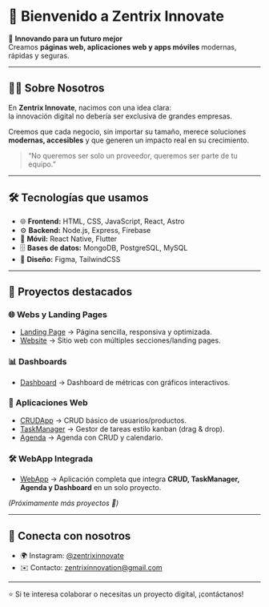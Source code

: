# 👋 Bienvenido a Zentrix Innovate

🚀 **Innovando para un futuro mejor**  
Creamos **páginas web, aplicaciones web y apps móviles** modernas, rápidas y seguras.  

---

## 🧑‍💻 Sobre Nosotros  

En **Zentrix Innovate**, nacimos con una idea clara:  
la innovación digital no debería ser exclusiva de grandes empresas.  

Creemos que cada negocio, sin importar su tamaño, merece soluciones **modernas, accesibles** y que generen un impacto real en su crecimiento.  

> “No queremos ser solo un proveedor, queremos ser parte de tu equipo.”

---

## 🛠️ Tecnologías que usamos
- 🌐 **Frontend:** HTML, CSS, JavaScript, React, Astro
- ⚙️ **Backend:** Node.js, Express, Firebase  
- 📱 **Móvil:** React Native, Flutter  
- 🗄️ **Bases de datos:** MongoDB, PostgreSQL, MySQL  
- 🎨 **Diseño:** Figma, TailwindCSS  

---

## 🚀 Proyectos destacados

### 🌐 Webs y Landing Pages
- [Landing Page](https://github.com/zentrixinnovation-zxi/landingtemplate-zentrixinnovate) → Página sencilla, responsiva y optimizada.
- [Website](https://github.com/zentrixinnovation-zxi/webtemplate-zentrixinnovate) → Sitio web con múltiples secciones/landing pages.

### 📊 Dashboards
- [Dashboard](https://github.com/zentrixinnovation-zxi/dashboard-zentrixinnovate) → Dashboard de métricas con gráficos interactivos.

### 📲 Aplicaciones Web
- [CRUDApp](https://github.com/zentrixinnovation-zxi/crudapp-zentrixinnovate) → CRUD básico de usuarios/productos.
- [TaskManager](https://github.com/zentrixinnovation-zxi/taskmanager-zentrixinnovate) → Gestor de tareas estilo kanban (drag & drop).
- [Agenda](https://github.com/zentrixinnovation-zxi/agenda-zentrixinnovate) → Agenda con CRUD y calendario.

### 🛠️ WebApp Integrada
- [WebApp](https://github.com/zentrixinnovation-zxi/webapp-zentrixinnovate) → Aplicación completa que integra **CRUD, TaskManager, Agenda y Dashboard** en un solo proyecto.

*(Próximamente más proyectos 🚀)*  

---

## 📲 Conecta con nosotros
- 🌍 Instagram: [@zentrixinnovate](https://instagram.com/zentrix.innovate)  
- ✉️ Contacto: zentrixinnovation@gmail.com 

---

⭐️ Si te interesa colaborar o necesitas un proyecto digital, ¡contáctanos!
